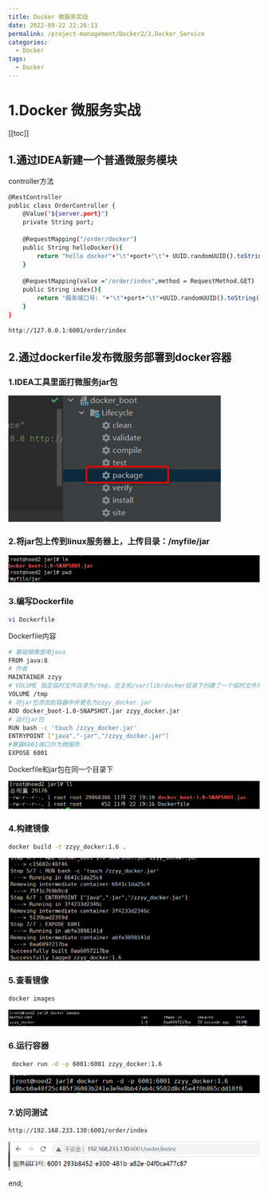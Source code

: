 ```yaml
---
title: Docker 微服务实战
date: 2022-09-22 22:26:13
permalink: /project-management/Docker2/3.Docker_Service
categories:
  - Docker
tags:
  - Docker
---
```

# 1.Docker 微服务实战
[[toc]]
## 1.通过IDEA新建一个普通微服务模块

controller方法

```sh
@RestController
public class OrderController {
    @Value("${server.port}")
    private String port;

    @RequestMapping("/order/docker")
    public String helloDocker(){
        return "hello docker"+"\t"+port+"\t"+ UUID.randomUUID().toString();
    }

    @RequestMapping(value ="/order/index",method = RequestMethod.GET)
    public String index(){
        return "服务端口号: "+"\t"+port+"\t"+UUID.randomUUID().toString();
    }
}
```

```sh
http://127.0.0.1:6001/order/index
```

## 2.通过dockerfile发布微服务部署到docker容器

### 1.IDEA工具里面打微服务jar包

 ![image-20221122190743012](./assets/image-20221122190743012.png)

### 2.将jar包上传到linux服务器上，上传目录：/myfile/jar

![image-20221122191203757](./assets/image-20221122191203757.png)

### 3.编写Dockerfile

```sh
vi Dockerfile
```

Dockerfile内容

```sh
# 基础镜像使用java
FROM java:8
# 作者
MAINTAINER zzyy
# VOLUME 指定临时文件目录为/tmp，在主机/var/lib/docker目录下创建了一个临时文件并链接到容器的/tmp
VOLUME /tmp
# 将jar包添加到容器中并更名为zzyy_docker.jar
ADD docker_boot-1.0-SNAPSHOT.jar zzyy_docker.jar
# 运行jar包
RUN bash -c 'touch /zzyy_docker.jar'
ENTRYPOINT ["java","-jar","/zzyy_docker.jar"]
#暴露6001端口作为微服务
EXPOSE 6001
```

Dockerfile和jar包在同一个目录下

![image-20221122191711148](./assets/image-20221122191711148.png)

### 4.构建镜像

```sh
docker build -t zzyy_docker:1.6 .
```

![image-20221122192003873](./assets/image-20221122192003873.png)

### 5.查看镜像

```sh
docker images
```

![image-20221122192035529](./assets/image-20221122192035529.png)

### 6.运行容器

```sh
 docker run -d -p 6001:6001 zzyy_docker:1.6
```

![image-20221122192139420](./assets/image-20221122192139420.png)

### 7.访问测试

```sh
http://192.168.233.130:6001/order/index
```

![image-20221122192320990](./assets/image-20221122192320990.png)

end;